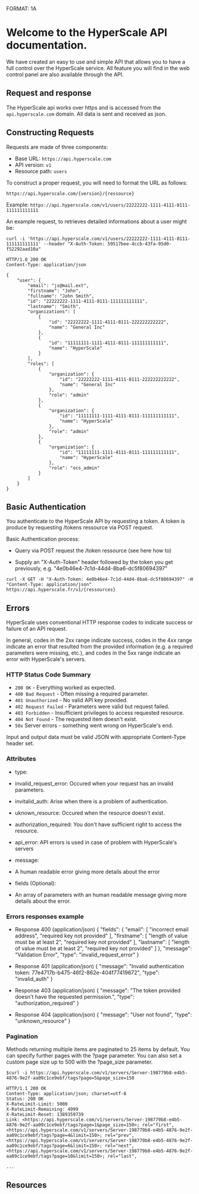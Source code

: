 FORMAT: 1A

# Welcome to the HyperScale API documentation.

We have created an easy to use and simple API that allows you to have a full control over the HyperScale service. All feature you will find in the web control panel are also available through the API.

## Request and response

The HyperScale api works over https and is accessed from the `api.hyperscale.com` domain. All data is sent and received as json.

## Constructing Requests

Requests are made of three components:

- Base URL: `https://api.hyperscale.com`
- API version: `v1`
- Resource path: `users`

To construct a proper request, you will need to format the URL as follows:

`https://api.hyperscale.com/{version}/{ressource}`

Example: `https://api.hyperscale.com/v1/users/22222222-1111-4111-8111-111111111111`

An example request, to retrieves detailed informations about a user might be:

```
curl -i 'https://api.hyperscale.com/v1/users/22222222-1111-4111-8111-111111111111' --header "X-Auth-Token: 59517bee-4ccb-43fa-95d0-f52292aad10a"

HTTP/1.0 200 OK
Content-Type: application/json

{
    "user": {
        "email": "js@mail.ext",
        "firstname": "John",
        "fullname": "John Smith",
        "id": "22222222-1111-4111-8111-111111111111",
        "lastname": "Smith",
        "organizations": [
            {
                "id": "22222222-1111-4111-8111-222222222222",
                "name": "General Inc"
            },
            {
                "id": "11111111-1111-4111-8111-111111111111",
                "name": "HyperScale"
            }
        ],
        "roles": [
            {
                "organization": {
                    "id": "22222222-1111-4111-8111-222222222222",
                    "name": "General Inc"
                },
                "role": "admin"
            },
            {
                "organization": {
                    "id": "11111111-1111-4111-8111-111111111111",
                    "name": "HyperScale"
                },
                "role": "admin"
            },
            {
                "organization": {
                    "id": "11111111-1111-4111-8111-111111111111",
                    "name": "HyperScale"
                },
                "role": "ocs_admin"
            }
        ]
    }
}
```

## Basic Authentication

You authenticate to the HyperScale API by requesting a token. A token is produce by requesting /tokens ressource via POST request.

Basic Authentication process:

- Query via POST request the /token ressource (see here how to)

- Supply an "X-Auth-Token" header followed by the token you get previously, e.g. "4e0b46e4-7c1d-44d4-8ba6-dc5f80694397"

```
curl -X GET -H "X-Auth-Token: 4e0b46e4-7c1d-44d4-8ba6-dc5f80694397" -H "Content-Type: application/json" https://api.hyperscale.fr/v1/{ressources}
```

## Errors

HyperScale uses conventional HTTP response codes to indicate success or failure of an API request.

In general, codes in the 2xx range indicate success, codes in the 4xx range indicate an error that resulted from the provided information (e.g. a required parameters were missing, etc.), and codes in the 5xx range indicate an error with HyperScale's servers.

### HTTP Status Code Summary

- `200 OK` - Everything worked as expected.
- `400 Bad Request` - Often missing a required parameter.
- `401 Unauthorized` - No valid API key provided.
- `402 Request Failed` - Parameters were valid but request failed.
- `403 Forbidden` - Insufficient privileges to access requested resource.
- `404 Not Found` - The requested item doesn't exist.
- `50x` Server errors - something went wrong on HyperScale's end.

Input and output data must be valid JSON with appropriate Content-Type header set.

### Attributes

- type:
 
 - invalid_request_error: Occured when your request has an invalid parameters.
 - invitalid_auth: Arise when there is a problem of authentication.
 - uknown_resource: Occured when the resource doesn't exist.
 - authorization_required: You don't have sufficient right to access the resource.
 - api_error: API errors is used in case of problem with HyperScale's servers

- message:
 
 - A human readable error giving more details about the error

- fields (Optional):

 - An array of parameters with an human readable message giving more details about the error.

### Errors responses example 

+ Response 400 (application/json)
        {
            "fields": {
                "email": [
                    "incorrect email address",
                    "required key not provided"
                ],
                "firstname": [
                    "length of value must be at least 2",
                    "required key not provided"
                ],
                "lastname": [
                    "length of value must be at least 2",
                    "required key not provided"
                ]
            },
            "message": "Validation Error",
            "type": "invalid_request_error"
        }

+ Response 401 (application/json)
        {
            "message": "Invalid authentication token: 77e4717b-b475-46f2-862e-404f77419672",
            "type": "invalid_auth"
        }

+ Response 403 (application/json)
        {
          "message": "The token provided doesn't have the requested permission.",
          "type": "authorization_required"
        }

+ Response 404 (application/json)
        {
            "message": "User not found",
            "type": "unknown_resource"
        }

### Pagination

Methods returning multiple items are paginated to 25 items by default.
You can specify further pages with the ?page parameter. You can also set a custom page size up to 500 with the ?page_size parameter.

```
$curl -i https://api.hyperscale.com/v1/servers/Server-198779b8-e4b5-4876-9e2f-aa09c1ce9ebf/tags?page=5&page_size=150

HTTP/1.1 200 OK
Content-Type: application/json; charset=utf-8
Status: 200 OK
X-RateLimit-Limit: 5000
X-RateLimit-Remaining: 4999
X-RateLimit-Reset: 1389359739
Link: <https://api.hyperscale.com/v1/servers/Server-198779b8-e4b5-4876-9e2f-aa09c1ce9ebf/tags?page=1&page_size=150>; rel="first", <https://api.hyperscale.com/v1/servers/Server-198779b8-e4b5-4876-9e2f-aa09c1ce9ebf/tags?page=4&limit=150>; rel="prev", <https://api.hyperscale.com/v1/servers/Server-198779b8-e4b5-4876-9e2f-aa09c1ce9ebf/tags?page=6&limit=150>; rel="next", <https://api.hyperscale.com/v1/servers/Server-198779b8-e4b5-4876-9e2f-aa09c1ce9ebf/tags?page=10&limit=150>; rel="last",

...
```

## Resources

